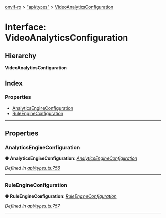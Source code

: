 [onvif-rx](../README.md) > ["api/types"](../modules/_api_types_.md) > [VideoAnalyticsConfiguration](../interfaces/_api_types_.videoanalyticsconfiguration.md)

# Interface: VideoAnalyticsConfiguration

## Hierarchy

**VideoAnalyticsConfiguration**

## Index

### Properties

* [AnalyticsEngineConfiguration](_api_types_.videoanalyticsconfiguration.md#analyticsengineconfiguration)
* [RuleEngineConfiguration](_api_types_.videoanalyticsconfiguration.md#ruleengineconfiguration)

---

## Properties

<a id="analyticsengineconfiguration"></a>

###  AnalyticsEngineConfiguration

**● AnalyticsEngineConfiguration**: *[AnalyticsEngineConfiguration](_api_types_.analyticsengineconfiguration.md)*

*Defined in [api/types.ts:756](https://github.com/patrickmichalina/onvif-rx/blob/3ab1739/src/api/types.ts#L756)*

___
<a id="ruleengineconfiguration"></a>

###  RuleEngineConfiguration

**● RuleEngineConfiguration**: *[RuleEngineConfiguration](_api_types_.ruleengineconfiguration.md)*

*Defined in [api/types.ts:757](https://github.com/patrickmichalina/onvif-rx/blob/3ab1739/src/api/types.ts#L757)*

___

